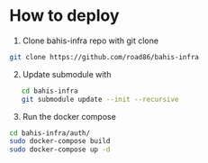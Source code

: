 # How to deploy
1. Clone bahis-infra repo with git clone
```bash
git clone https://github.com/road86/bahis-infra
```
2. Update submodule with  
```bash
   cd bahis-infra
   git submodule update --init --recursive
   ```
3. Run the docker compose

```bash
cd bahis-infra/auth/
sudo docker-compose build
sudo docker-compose up -d
```

